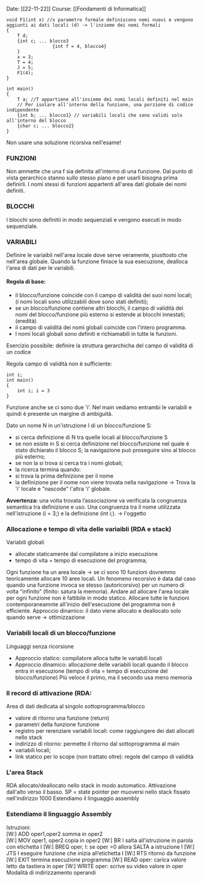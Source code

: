 
Date: [[22-11-22]]
Course: [[Fondamenti di Informatica]]
```clike
void F1(int x) //x parametro formale definiscono nomi nuovi e vengono aggiunti ai dati locali (d) -> l'inzieme dei nomi formali
{
	T d; 
	{int c; ... blocco3
	             {int f = 4, blocco4}
	}
	x = 3;
	T = 4;
	J = 5;
	F1(4);
}

int main()
{
	T a; //T appartiene all'insieme dei nomi locali definiti nel main
	// Per isolare all'interno della funzione, una porzione di codice indipendente
	{int b; ... blocco1} // variabili locali che sono validi solo all'interno del blocco
	{char c; ... blocco2}
}
```
Non usare una soluzione ricorsiva nell'esame!

### FUNZIONI
Non ammette che una f sia definita all'interno di una funzione. Dal punto di vista gerarchico stanno sullo stesso piano e per usarli bisogna prima definirli. 
I nomi stessi di funzioni appartenti all'area dati globale dei nomi definiti.

### BLOCCHI
I blocchi sono definitii in modo sequenziali e vengono esecuti in modo sequenziale. 

### VARIABILI
Definire le variaibli nell'area locale dove serve veramente, piusttosto che nell'area globale. Quando la funzione finisce la sua esecuzione, dealloca l'area di dati per le variabili.

#### Regola di base:
- il blocco/funzione coincide con il campo di validità dei suoi  nomi 
locali; (i nomi locali sono utilizzabili dove sono stati definiti);
- se un blocco/funzione contiene altri blocchi, il campo di validità dei 
nomi del blocco/funzione più esterno si estende ai blocchi innestati; (eredità)
- il campo di validità dei nomi globali coincide con l'intero programma. 
- I nomi locali globali sono definiti e richiamabili in tutte le funzioni.

Esercizio possibile: definire la struttura gerarchicha del campo di validità di un codice

Regola campo di validità non è sufficiente:
```clike
int i;
int main()
{
	int i; i = 3
}
```
Funzione anche se ci sono due 'i'. Nel main vediamo entrambi le variabili e quindi è presente un margine di ambiguità.
 
Dato un nome N in un'istruzione I di un blocco/funzione S: 
- si cerca definizione di N tra quelle locali al blocco/funzione S  
- se non esiste in S si cerca definizione nel blocco/funzione nel quale è 
stato dichiarato il blocco S; la navigazione può proseguire sino al 
blocco più esterno; 
- se non la si trova si cerca tra i nomi globali; 
- la ricerca termina quando: 
- si trova la prima definizione per il nome  
- la definizione per il nome non viene trovata nella navigazione 
-> Trova la 'i' locale e "nascode" l'altra 'i' globale.

 
**Avvertenza:** una volta trovata l’associazione va verificata la congruenza semantica tra definizione e uso. Una congruenza tra il nome utilizzata nell'istruzione (i = 3;) e la definizione (int i;). -> l'oggetto

### Allocazione e tempo di vita delle variaibli (RDA e stack)
Variabili globali  
- allocate staticamente dal compilatore a inizio esecuzione 
- tempo di vita = tempo di esecuzione del programma; 

Ogni funzione ha un area locale -> se ci sono 10 funzioni dovremmo teoricamente allocare 10 aree locali. Un fenomeno recorsivo è data dal caso quando una funzione invoca se stesso (autoricorsivo) per un numero di volta "infinito" (finito: satura la memoria). Andare ad allocare l'area locale per ogni funzione non è fattibile in modo statico. Allocare tutte le funzioni contemporaneamnte all'inizio dell'esecuzione del programma non è efficiente.
Approccio dinamico: il dato viene allocato e deallocato solo quando serve -> ottimizzazione

### Variabili locali di un blocco/funzione  
 
Linguaggi senza ricorsione  
- Approccio statico: compilatore alloca tutte le variabili locali 
- Approccio dinamico: allocazione delle variabili locali quando il 
blocco entra in esecuzione (tempo di vita =  tempo di esecuzione del blocco/funzione)
Più veloce il primo, ma il secondo usa meno memoria


### Il record di attivazione (RDA:
Area di dati dedicata al singolo sottoprogramma/blocco
- valore di ritorno una funzione (return)
- parametri della funzione funzione
- registro per rerenziare variabili locali: come raggiungere dei dati allocati nello stack
- indirizzo di ritorno: permette il ritorno dal sottoprogramma al main
- variabili locali;
- link statico per lo scope (non trattato oltre): regole del campo di validità

### L'area Stack
RDA allocato/deallocato nello stack in modo automatico. Attivazione dall'alto verso il basso. 
SP = state pointer per muoversi nello stack fissato nell'indirizzo 1000
Estendiamo il linguaggio assembly  

### Estendiamo il linguaggio Assembly
Istruzioni:  
[W:] ADD oper1,oper2     somma in oper2  
[W:] MOV oper1, oper2       copia in oper2 
[W:] BR  I        salta all’istruzione in parola con etichetta I 
[W:] BREQ oper, I:   se oper =0 allora SALTA a istruzione I 
[W:] JTS I      eseguire funzione che inizia all’etichetta I 
[W:] RTS        ritorno da funzione 
[W:] EXIT         termina esecuzione programma 
[W:] READ  oper:   carica valore letto da tastiera in oper 
[W:] WRITE oper:   scrive su video valore in oper 
Modalità di indirizzamento operandi 